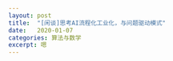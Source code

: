 ```yaml
---
layout: post
title:  "[闲谈]思考AI流程化工业化，与问题驱动模式"
date:   2020-01-07
categories: 算法与数学
excerpt: 嗯
---
```


<div id="page1"></div>
<script>
$("#page1").load("/img/6.html");
</script>